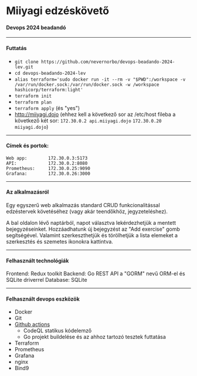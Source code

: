 # Miiyagi edzéskövető

#### Devops 2024 beadandó

---

#### Futtatás

-   `git clone https://github.com/nevernorbo/devops-beadando-2024-lev.git`
-   `cd devops-beadando-2024-lev`
-   `alias terraform='sudo docker run -it --rm -v "$PWD":/workspace -v /var/run/docker.sock:/var/run/docker.sock -w /workspace hashicorp/terraform:light'`
-   `terraform init`
-   `terraform plan`
-   `terraform apply` (és "yes")
-   http://miiyagi.dojo
    (ehhez kell a következő sor az /etc/host fileba a következő két sor:
    `172.30.0.2 api.miiyagi.dojo`
    `172.30.0.20 miiyagi.dojo`)

---

#### Címek és portok:

```
Web app:        172.30.0.3:5173
API:            172.30.0.2:8080
Prometheus:     172.30.0.25:9090
Grafana:        172.30.0.26:3000
```

---

#### Az alkalmazásról

Egy egyszerű web alkalmazás standard CRUD funkcionalitással edzéstervek követéséhez (vagy akár teendőkhöz, jegyzeteléshez).

A bal oldalon lévő naptárból, napot választva lekérdezhetjük a mentett bejegyzéseinket.
Hozzáadhatunk új bejegyzést az "Add exercise" gomb segítségével.
Valamint szerkeszthetjük és törölhetjük a lista elemeket a szerkesztés és szemetes ikonokra kattintva.

---

#### Felhasznált technológiák

Frontend: Redux toolkit
Backend: Go REST API a "GORM" nevű ORM-el és SQLite driverrel
Database: SQLite

---

#### Felhasznált devops eszközök

-   Docker
-   Git
-   [Github actions](https://github.com/nevernorbo/devops-beadando-2024-lev/actions)
    -   CodeQL statikus kódelemző
    -   Go projekt buildelése és az ahhoz tartozó tesztek futtatása
-   Terraform
-   Prometheus
-   Grafana
-   nginx
-   Bind9
